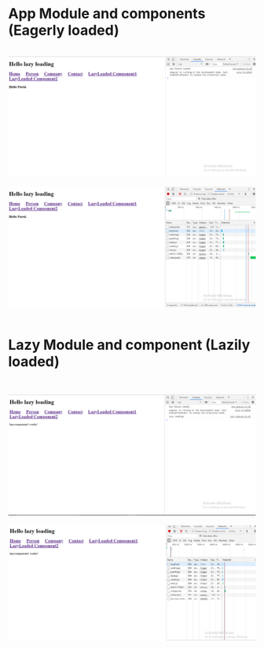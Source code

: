 <h1>App Module and components (Eagerly loaded)</h1> <br/>
<img src="https://github.com/ParulPetal/Lazy-Loading-in-Angular-7/blob/master/src/assets/lazy1.PNG"><br/> <br/>
<img src="https://github.com/ParulPetal/Lazy-Loading-in-Angular-7/blob/master/src/assets/lazy3.PNG"><br/> <br/>


<h1>Lazy Module and component (Lazily loaded) </h1> <br/>

<img src="https://github.com/ParulPetal/Lazy-Loading-in-Angular-7/blob/master/src/assets/lazy2.PNG"><br/><br/>
<img src="https://github.com/ParulPetal/Lazy-Loading-in-Angular-7/blob/master/src/assets/lazy4.PNG"><br/> <br/>
